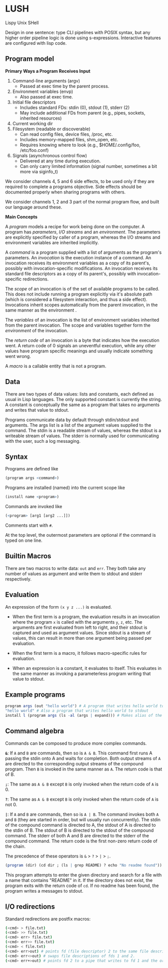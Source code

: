 LUSH
====
Lispy Unix SHell

Design in one sentence: type CLI pipelines with POSIX syntax, but any higher order pipeline logic is done using s-expressions.
Interactive features are configured with lisp code.

## Program model

**Primary Ways a Program Receives Input**

1. Command-line arguments (argv)
	- Passed at exec time by the parent process.
2. Environment variables (envp)
	- Also passed at exec time.
3. Initial file descriptors
	- Includes standard FDs: stdin (0), stdout (1), stderr (2)
	- May include additional FDs from parent (e.g., pipes, sockets, inherited resources)
4. Current working dir
5. Filesystem (readable or discoverable)
	- Can read config files, device files, /proc, etc.
	- Includes memory-mapped files, shm_open, etc.
	- Requires knowing where to look (e.g., $HOME/.config/foo, /etc/foo.conf)
6. Signals (asynchronous control flow)
	- Delivered at any time during execution.
	- Can only carry limited information (signal number, sometimes a bit more via siginfo_t)

We consider channels 4, 5 and 6 side effects, to be used only if they are required to complete a programs objective.
Side effects should be documented properly when sharing programs with others.

We consider channels 1, 2 and 3 part of the normal program flow, and built our language around these.

**Main Concepts**

A *program* models a recipe for work being done on the computer.
A program has *parameters*, *I/O streams* and an *environment*.
The parameters are explicitly specified by caller of a program, whereas the I/O streams and environment variables are inherited implicitly.

A *command* is a program supplied with a list of arguments as the program's parameters.
An *invocation* is the execution instance of a command.
An invocation receives its environment variables as a copy of its parent's, possibly with invocation-specific modifications.
An invocation receives its standard file descriptors as a copy of its parent's, possibly with invocation-specific redirections.

The *scope* of an invocation is of the set of available programs to be called.
This does not include running a program explicitly via it's absolute path (which is considered a filesystem interaction, and thus a side effect).
Invocations inherit scopes automatically from the parent invocation, in the same manner as the environment .

The *variables* of an invocation is the list of environment variables inherited from the parent invocation.
The scope and variables together form the *environment* of the invocation.

The *return code* of an invocation is a byte that indicates how the execution went.
A return code of 0 signals an uneventful execution, while any other values have program specific meanings and usually indicate something went wrong.

A *macro* is a callable entity that is not a program.

## Data

There are two types of data values: lists and constants, each defined as usual in Lisp languages.
The only supported constant is currently the string. A constant is conceptually the same as a program that takes no arguments and writes that value to stdout. 

Programs communicate data by default through stdin/stdout and arguments.
The args list is a list of the argument values supplied to the command.
The stdin is a readable stream of values, whereas the stdout is a writeable stream of values.
The stderr is normally used for communicating with the user, such a log messaging.

## Syntax

Programs are defined like
```r
(program args <command>)
```

Programs are installed (named) into the current scope like
```r
(install name <program>)
```

Commands are invoked like
```r
(<program> [arg1 [arg2 ...]])
```

Comments start with `#`.

At the top level, the outermost parameters are optional if the command is typed on one line.

## Builtin Macros

There are two macros to write data: `out` and `err`. They both take any number of values as argument and write them to stdout and stderr respectively.

## Evaluation

An expression of the form `(x y z ...)` is evaluated.

- When the first term is a program, the evaluation results in an invocation where the program `x` is called with the arguments `y`, `z`, etc.
The arguments are first evaluated from left to right, and their stdout is captured and used as argument values.
Since stdout is a stream of values, this can result in more than one argument being passed per evaluation.

- When the first term is a macro, it follows macro-specific rules for evaluation.

- When an expression is a constant, it evaluates to itself. This evaluates in the same manner as invoking a parameterless program writing that value to stdout.

## Example programs

```r
program args (out "hello world") # A program that writes hello world to stdout
"hello world" # Also a program that writes hello world to stdout
install l (program args (ls -al (args | expand))) # Makes alias of the `ls -al` command available in the current scope
```

## Command algebra
Commands can be composed to produce more complex commands.

**`&`**: If `A` and `B` are commands, then so is `A & B`. This command first runs A passing the stdin onto A and waits for completion. Both output streams of `A` are directed to the corresponding output streams of the compound program. Then `B` is invoked in the same manner as `A`. The return code is that of B.

**`;`**: The same as `A & B` except `B` is only invoked when the return code of `A` is 0.

**`?`**: The same as `A & B` except `B` is only invoked when the return code of `A` is not 0.

**`|`**: If `A` and `B` are commands, then so is `A | B`. The command invokes both `A` and `B` (they are started in order, but will usually run concurrently). The stdin of the compound command is directed to A, the stdout of A is directed to the stdin of B. The stdout of B is directed to the stdout of the compound command. The stderr of both A and B are directed to the stderr of the compound command. The return code is the first non-zero return code of the chain.

The precedence of these operators is `&` > `?` > `|`  > `;`.

```r
(program (dir) (cd dir ; (ls | grep README) ? echo "No readme found"))
```

This program attempts to enter the given directory and search for a file with a name that contains "README" in it. If the directory does not exist, the program exits with the return code of `cd`. If no readme has been found, the program writes a messages to stdout.


## I/O redirections
Standard redirections are postfix macros:

```sh
(<cmd> > file.txt)
(<cmd> >> file.txt)
(<cmd> err> file.txt)
(<cmd> err>> file.txt)
(<cmd> < file.txt)
(<cmd> err>out) # points fd (file descriptor) 2 to the same file description as fd 1.
(<cmd> err<>out) # swaps file descriptions of fds 1 and 2.
(<cmd> err+>out) # points fd 2 to a pipe that writes to fd 1 and the original file description of fd 2.
```

<!--

### Output capture
There are three ways to capture output as a byte sequence and rebind this an argument to another program.

*`(cmd)`*: Evaluates cmd, sends stderr to parent, and captures stdout. If return code is nonzero, evaluation of parent is aborted.
*`?(cmd)`*: Evaluates cmd and captures return code as bytestring of length 1. Stdout and stderr are sent to parent.
*`$(cmd)`*: Evaluates cmd and captures triple (stdout stderr returncode).

The program `rc` takes one byte n as parameter and exits with return code n upon invocation.
The program `echo` takes a bytestring as argument and writes this to stdout.

```py
(program n) ≡ (program ?(rc n))
(program b) ≡ (program (echo b))
```

## Wire format
A *byte* is a number between 0 and 255 (inclusive).
A *value* is a sequence of bytes that does not contain the byte 0.
A *bytestream* is a sequence of bytes (including 0-bytes) which can only be traversed once, and only in a sequential manner.


### List encoding
Lists are supported by Lush.
It also acts as a mapping by the following convention: a list entry that contains an `=` character can be treated as a key-value pair, whereby the bytestring before the first `=` is treated as key.
Lists are represented in memory by a series of bytestrings, separated by a US (Unit Separator/31/1F) byte.
Lists can be nested, where byte SI (Shift In/14/E) opens a nested list, and byte SO (Shift Out/15/F) closes it.

-->

